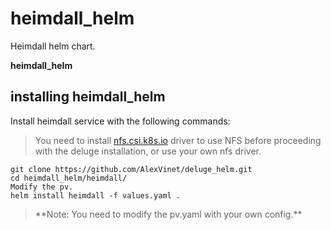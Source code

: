 # heimdall_helm
Heimdall helm chart.

**heimdall_helm**

## installing heimdall_helm

Install heimdall service with the following commands:
>You need to install [nfs.csi.k8s.io](https://github.com/kubernetes-csi/csi-driver-nfs) driver to use NFS before proceeding with the deluge installation, or use your own nfs driver.

```
git clone https://github.com/AlexVinet/deluge_helm.git
cd heimdall_helm/heimdall/
Modify the pv.
helm install heimdall -f values.yaml .
```

>\*\*Note: You need to modify the pv.yaml with your own config.\*\*